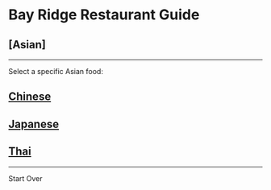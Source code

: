 # Bay Ridge Restaurant Guide
## [Asian]
---
Select a specific Asian food:
## [Chinese](../asian/chinese.md)
## [Japanese](../asian/japanese.md)
## [Thai]()
---
Start Over